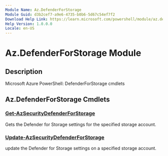 ```yaml
---
Module Name: Az.DefenderForStorage
Module Guid: d3b2cef7-a9e6-4735-b0b6-5d67c54ef7f2
Download Help Link: https://learn.microsoft.com/powershell/module/az.defenderforstorage
Help Version: 1.0.0.0
Locale: en-US
---
```


# Az.DefenderForStorage Module
## Description
Microsoft Azure PowerShell: DefenderForStorage cmdlets

## Az.DefenderForStorage Cmdlets
### [Get-AzSecurityDefenderForStorage](Get-AzSecurityDefenderForStorage.md)
Gets the Defender for Storage settings for the specified storage account.

### [Update-AzSecurityDefenderForStorage](Update-AzSecurityDefenderForStorage.md)
update the Defender for Storage settings on a specified storage account.

